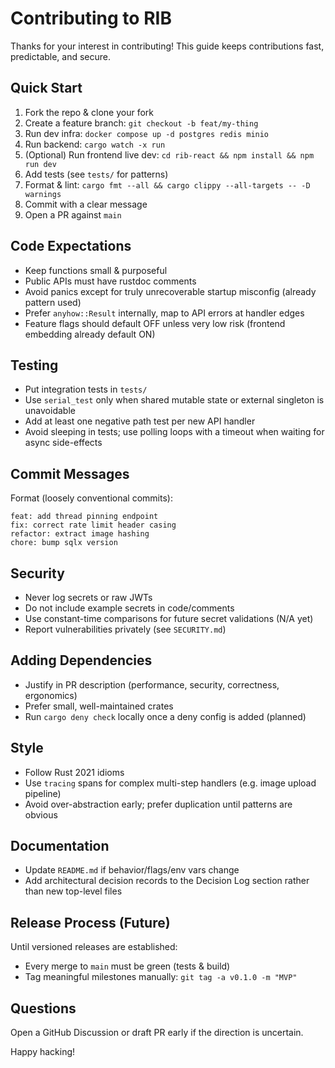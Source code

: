 # Contributing to RIB

Thanks for your interest in contributing! This guide keeps contributions fast, predictable, and secure.

## Quick Start
1. Fork the repo & clone your fork
2. Create a feature branch: `git checkout -b feat/my-thing`
3. Run dev infra: `docker compose up -d postgres redis minio`
4. Run backend: `cargo watch -x run`
5. (Optional) Run frontend live dev: `cd rib-react && npm install && npm run dev`
6. Add tests (see `tests/` for patterns)
7. Format & lint: `cargo fmt --all && cargo clippy --all-targets -- -D warnings`
8. Commit with a clear message
9. Open a PR against `main`

## Code Expectations
- Keep functions small & purposeful
- Public APIs must have rustdoc comments
- Avoid panics except for truly unrecoverable startup misconfig (already pattern used)
- Prefer `anyhow::Result` internally, map to API errors at handler edges
- Feature flags should default OFF unless very low risk (frontend embedding already default ON)

## Testing
- Put integration tests in `tests/`
- Use `serial_test` only when shared mutable state or external singleton is unavoidable
- Add at least one negative path test per new API handler
- Avoid sleeping in tests; use polling loops with a timeout when waiting for async side-effects

## Commit Messages
Format (loosely conventional commits):
```
feat: add thread pinning endpoint
fix: correct rate limit header casing
refactor: extract image hashing
chore: bump sqlx version
```

## Security
- Never log secrets or raw JWTs
- Do not include example secrets in code/comments
- Use constant-time comparisons for future secret validations (N/A yet)
- Report vulnerabilities privately (see `SECURITY.md`)

## Adding Dependencies
- Justify in PR description (performance, security, correctness, ergonomics)
- Prefer small, well-maintained crates
- Run `cargo deny check` locally once a deny config is added (planned)

## Style
- Follow Rust 2021 idioms
- Use `tracing` spans for complex multi-step handlers (e.g. image upload pipeline)
- Avoid over-abstraction early; prefer duplication until patterns are obvious

## Documentation
- Update `README.md` if behavior/flags/env vars change
- Add architectural decision records to the Decision Log section rather than new top-level files

## Release Process (Future)
Until versioned releases are established:
- Every merge to `main` must be green (tests & build)
- Tag meaningful milestones manually: `git tag -a v0.1.0 -m "MVP"`

## Questions
Open a GitHub Discussion or draft PR early if the direction is uncertain.

Happy hacking!
